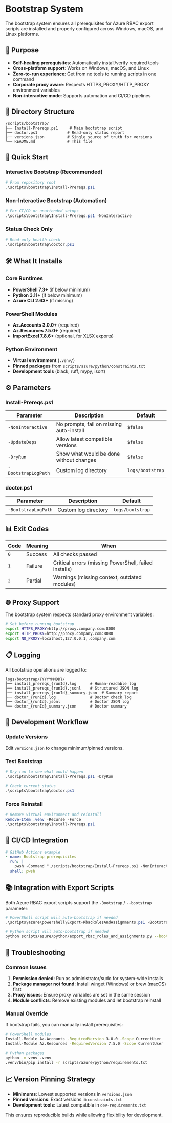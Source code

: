 # Bootstrap System

The bootstrap system ensures all prerequisites for Azure RBAC export scripts are installed and properly configured across Windows, macOS, and Linux platforms.

## 🎯 Purpose

- **Self-healing prerequisites**: Automatically install/verify required tools
- **Cross-platform support**: Works on Windows, macOS, and Linux
- **Zero-to-run experience**: Get from no tools to running scripts in one command
- **Corporate proxy aware**: Respects HTTPS_PROXY/HTTP_PROXY environment variables
- **Non-interactive mode**: Supports automation and CI/CD pipelines

## 📁 Directory Structure

```
/scripts/bootstrap/
├── Install-Prereqs.ps1     # Main bootstrap script
├── doctor.ps1             # Read-only status report
├── versions.json          # Single source of truth for versions
└── README.md              # This file
```

## 🚀 Quick Start

### Interactive Bootstrap (Recommended)
```powershell
# From repository root
.\scripts\bootstrap\Install-Prereqs.ps1
```

### Non-Interactive Bootstrap (Automation)
```powershell
# For CI/CD or unattended setups
.\scripts\bootstrap\Install-Prereqs.ps1 -NonInteractive
```

### Status Check Only
```powershell
# Read-only health check
.\scripts\bootstrap\doctor.ps1
```

## 🛠 What It Installs

### Core Runtimes
- **PowerShell 7.3+** (if below minimum)
- **Python 3.11+** (if below minimum)
- **Azure CLI 2.63+** (if missing)

### PowerShell Modules
- **Az.Accounts 3.0.0+** (required)
- **Az.Resources 7.5.0+** (required)
- **ImportExcel 7.8.6+** (optional, for XLSX exports)

### Python Environment
- **Virtual environment** (`.venv/`)
- **Pinned packages** from `scripts/azure/python/constraints.txt`
- **Development tools** (black, ruff, mypy, isort)

## ⚙️ Parameters

### Install-Prereqs.ps1

| Parameter | Description | Default |
|-----------|-------------|---------|
| `-NonInteractive` | No prompts, fail on missing auto-install | `$false` |
| `-UpdateDeps` | Allow latest compatible versions | `$false` |
| `-DryRun` | Show what would be done without changes | `$false` |
| `-BootstrapLogPath` | Custom log directory | `logs/bootstrap` |

### doctor.ps1

| Parameter | Description | Default |
|-----------|-------------|---------|
| `-BootstrapLogPath` | Custom log directory | `logs/bootstrap` |

## 📊 Exit Codes

| Code | Meaning | When |
|------|---------|------|
| `0` | Success | All checks passed |
| `1` | Failure | Critical errors (missing PowerShell, failed installs) |
| `2` | Partial | Warnings (missing context, outdated modules) |

## 🌐 Proxy Support

The bootstrap system respects standard proxy environment variables:

```bash
# Set before running bootstrap
export HTTPS_PROXY=http://proxy.company.com:8080
export HTTP_PROXY=http://proxy.company.com:8080
export NO_PROXY=localhost,127.0.0.1,.company.com
```

## 📋 Logging

All bootstrap operations are logged to:

```
logs/bootstrap/{YYYYMMDD}/
├── install_prereqs_{runId}.log      # Human-readable log
├── install_prereqs_{runId}.jsonl    # Structured JSON log
├── install_prereqs_{runId}_summary.json  # Summary report
├── doctor_{runId}.log               # Doctor check log
├── doctor_{runId}.jsonl             # Doctor JSON log
└── doctor_{runId}_summary.json      # Doctor summary
```

## 🧪 Development Workflow

### Update Versions
Edit `versions.json` to change minimum/pinned versions.

### Test Bootstrap
```powershell
# Dry run to see what would happen
.\scripts\bootstrap\Install-Prereqs.ps1 -DryRun

# Check current status
.\scripts\bootstrap\doctor.ps1
```

### Force Reinstall
```powershell
# Remove virtual environment and reinstall
Remove-Item .venv -Recurse -Force
.\scripts\bootstrap\Install-Prereqs.ps1
```

## 🤖 CI/CD Integration

```yaml
# GitHub Actions example
- name: Bootstrap prerequisites
  run: |
    pwsh -Command "./scripts/bootstrap/Install-Prereqs.ps1 -NonInteractive"
  shell: pwsh
```

## 📚 Integration with Export Scripts

Both Azure RBAC export scripts support the `-Bootstrap` / `--bootstrap` parameter:

```powershell
# PowerShell script will auto-bootstrap if needed
.\scripts\azure\powershell\Export-RbacRolesAndAssignments.ps1 -Bootstrap
```

```bash
# Python script will auto-bootstrap if needed  
python scripts/azure/python/export_rbac_roles_and_assignments.py --bootstrap
```

## 🔧 Troubleshooting

### Common Issues

1. **Permission denied**: Run as administrator/sudo for system-wide installs
2. **Package manager not found**: Install winget (Windows) or brew (macOS) first
3. **Proxy issues**: Ensure proxy variables are set in the same session
4. **Module conflicts**: Remove existing modules and let bootstrap reinstall

### Manual Override

If bootstrap fails, you can manually install prerequisites:

```bash
# PowerShell modules
Install-Module Az.Accounts -RequiredVersion 3.0.0 -Scope CurrentUser
Install-Module Az.Resources -RequiredVersion 7.5.0 -Scope CurrentUser

# Python packages
python -m venv .venv
.venv/bin/pip install -r scripts/azure/python/requirements.txt
```

## 📈 Version Pinning Strategy

- **Minimums**: Lowest supported versions in `versions.json`
- **Pinned versions**: Exact versions in `constraints.txt`
- **Development tools**: Latest compatible in `dev-requirements.txt`

This ensures reproducible builds while allowing flexibility for development.
